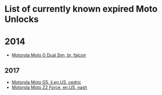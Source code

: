 # List of currently known expired Moto Unlocks

# 2014
- [Motorola Moto G Dual Sim, br, falcon](https://t.me/TadiBlog/285)

## 2017
- [Motorola Moto G5, il.en.US, cedric](https://forums.lenovo.com/topic/findpost/1734/5234690/6297769)
- [Motorola Moto Z2 Force, en.US, nash](https://forums.lenovo.com/t5/MOTOROLA-Android-Developer-Community/Can-t-generate-Unique-Unlock-Key-Moto-Z2-Force/m-p/5232069)
